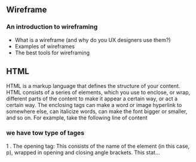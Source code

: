 ## Wireframe
### An introduction to wireframing
* What is a wireframe (and why do you UX designers use them?)
* Examples of wireframes
* The best tools for wireframing
## HTML
 HTML is a markup language that defines the structure of your content. HTML consists of a series of elements, which you use to enclose, or wrap, different parts of the content to make it appear a certain way, or act a certain way. The enclosing tags can make a word or image hyperlink to somewhere else, can italicize words, can make the font bigger or smaller, and so on.  For example, take the following line of content
 ### we have tow type of tages 
 1 . The opening tag: This consists of the name of the element (in this case, p), wrapped in opening and closing angle brackets. This stat…
